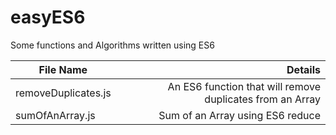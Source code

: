 # easyES6
Some functions and Algorithms written using ES6 

| File Name           | Details                                                   |
| -------------       |----------------------------------------------------------:| 
| removeDuplicates.js | An ES6 function that will remove duplicates from an Array | 
| sumOfAnArray.js     | Sum of  an Array using ES6 reduce                         |   
